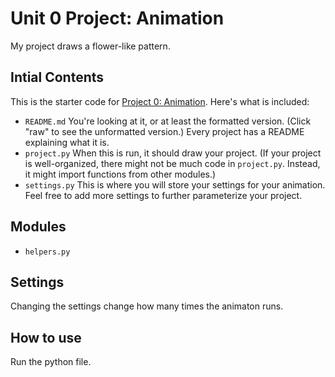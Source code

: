 # Unit 0 Project: Animation

My project draws a flower-like pattern.

## Intial Contents
This is the starter code for [Project 0: Animation](http://cs.fablearn.org/courses/cs9/unit00/project).
Here's what is included:

- `README.md` You're looking at it, or at least the formatted version. (Click "raw" to see the unformatted version.) Every project has a README explaining what it is.
- `project.py` When this is run, it should draw your project. (If your project is well-organized, there might not be much code in `project.py`. Instead, it might import functions from other modules.)
- `settings.py` This is where you will store your settings for your animation. Feel free to add more settings to further parameterize your project.

## Modules
- `helpers.py`

## Settings
Changing the settings change how many times the animaton runs. 

## How to use
Run the python file. 